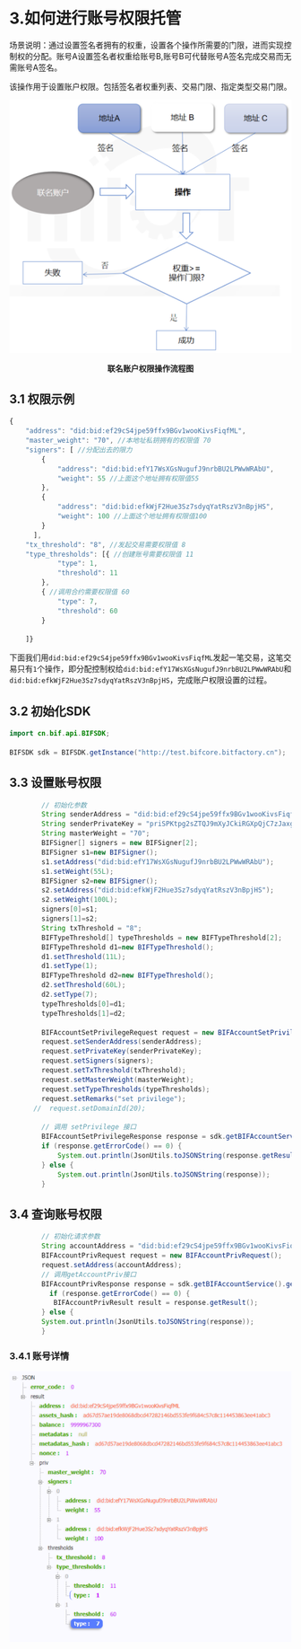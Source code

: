 # 3.如何进行账号权限托管

场景说明：通过设置签名者拥有的权重，设置各个操作所需要的门限，进而实现控制权的分配。账号A设置签名者权重给账号B,账号B可代替账号A签名完成交易而无需账号A签名。

该操作用于设置账户权限。包括签名者权重列表、交易门限、指定类型交易门限。

<p style="text-align: center;"><img alt="image-20230301110619413" src="../_static/images/image-20230301110619413.png"></p>
<center style="font-weight:bold;">
    联名账户权限操作流程图
</center>

## 3.1 权限示例

```javascript
{
	"address": "did:bid:ef29cS4jpe59ffx9BGv1wooKivsFiqfML",
	"master_weight": "70", //本地址私钥拥有的权限值 70 
	"signers": [ //分配出去的限力 
		{
			"address": "did:bid:efY17WsXGsNugufJ9nrbBU2LPWwWRAbU",
			"weight": 55 //上面这个地址拥有权限值55 
		},
		{
			"address": "did:bid:efkWjF2Hue3Sz7sdyqYatRszV3nBpjHS",
			"weight": 100 //上面这个地址拥有权限值100 
		}
	  ],
	"tx_threshold": "8", //发起交易需要权限值 8 
	"type_thresholds": [{ //创建账号需要权限值 11  
			"type": 1,
			"threshold": 11
		},
		{ //调用合约需要权限值 60
			"type": 7,
			"threshold": 60
		}

	]}
```

下面我们用`did:bid:ef29cS4jpe59ffx9BGv1wooKivsFiqfML`发起一笔交易，这笔交易只有`1`个操作，即分配控制权给`did:bid:efY17WsXGsNugufJ9nrbBU2LPWwWRAbU`和`did:bid:efkWjF2Hue3Sz7sdyqYatRszV3nBpjHS`，完成账户权限设置的过程。

## 3.2 初始化SDK

```java
import cn.bif.api.BIFSDK;

BIFSDK sdk = BIFSDK.getInstance("http://test.bifcore.bitfactory.cn");   //星火链测试网RPC地址
```

## 3.3 设置账号权限

```java
        // 初始化参数 
        String senderAddress = "did:bid:ef29cS4jpe59ffx9BGv1wooKivsFiqfML";
        String senderPrivateKey = "priSPKtpg2sZTQJ9mXyJCkiRGXpQjC7zJaxgraESUDzwoFMSEq";
        String masterWeight = "70";
        BIFSigner[] signers = new BIFSigner[2];
        BIFSigner s1=new BIFSigner();
        s1.setAddress("did:bid:efY17WsXGsNugufJ9nrbBU2LPWwWRAbU");
        s1.setWeight(55L);
        BIFSigner s2=new BIFSigner();
        s2.setAddress("did:bid:efkWjF2Hue3Sz7sdyqYatRszV3nBpjHS");
        s2.setWeight(100L);
        signers[0]=s1;
        signers[1]=s2;
        String txThreshold = "8";
        BIFTypeThreshold[] typeThresholds = new BIFTypeThreshold[2];
        BIFTypeThreshold d1=new BIFTypeThreshold();
        d1.setThreshold(11L);
        d1.setType(1);
        BIFTypeThreshold d2=new BIFTypeThreshold();
        d2.setThreshold(60L);
        d2.setType(7);
        typeThresholds[0]=d1;
        typeThresholds[1]=d2;

        BIFAccountSetPrivilegeRequest request = new BIFAccountSetPrivilegeRequest();
        request.setSenderAddress(senderAddress);
        request.setPrivateKey(senderPrivateKey);
        request.setSigners(signers);
        request.setTxThreshold(txThreshold);
        request.setMasterWeight(masterWeight);
        request.setTypeThresholds(typeThresholds);
        request.setRemarks("set privilege");
      //  request.setDomainId(20);

        // 调用 setPrivilege 接口
        BIFAccountSetPrivilegeResponse response = sdk.getBIFAccountService().setPrivilege(request);
        if (response.getErrorCode() == 0) {
            System.out.println(JsonUtils.toJSONString(response.getResult()));
        } else {
            System.out.println(JsonUtils.toJSONString(response));
        }

```

## 3.4 查询账号权限

```java
        // 初始化请求参数 
        String accountAddress = "did:bid:ef29cS4jpe59ffx9BGv1wooKivsFiqfML"; 
        BIFAccountPrivRequest request = new BIFAccountPrivRequest(); 
        request.setAddress(accountAddress);       
        // 调用getAccountPriv接口 
        BIFAccountPrivResponse response = sdk.getBIFAccountService().getAccountPriv(request);
          if (response.getErrorCode() == 0) {    
           BIFAccountPrivResult result = response.getResult();                                        System.out.println(JsonUtils.toJSONString(result)); 
        } else {     
        System.out.println(JsonUtils.toJSONString(response)); 
        }
```

### 3.4.1 账号详情

<img src="../_static/images/image-20230301105933926.png" alt="image-20230301105933926" style="zoom:80%;" />
